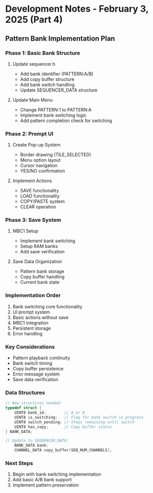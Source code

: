 # Development Notes - February 3, 2025 (Part 4)

## Pattern Bank Implementation Plan

### Phase 1: Basic Bank Structure
1. Update sequencer.h
   - Add bank identifier (PATTERN:A/B)
   - Add copy buffer structure
   - Add bank switch handling
   - Update SEQUENCER_DATA structure

2. Update Main Menu
   - Change PATTERN:1 to PATTERN:A
   - Implement bank switching logic
   - Add pattern completion check for switching

### Phase 2: Prompt UI
1. Create Pop-up System
   - Border drawing (TILE_SELECTED)
   - Menu option layout
   - Cursor navigation
   - YES/NO confirmation

2. Implement Actions
   - SAVE functionality
   - LOAD functionality
   - COPY/PASTE system
   - CLEAR operation

### Phase 3: Save System
1. MBC1 Setup
   - Implement bank switching
   - Setup RAM banks
   - Add save verification

2. Save Data Organization
   - Pattern bank storage
   - Copy buffer handling
   - Current bank state

### Implementation Order
1. Bank switching core functionality
2. UI prompt system
3. Basic actions without save
4. MBC1 integration
5. Persistent storage
6. Error handling

### Key Considerations
- Pattern playback continuity
- Bank switch timing
- Copy buffer persistence
- Error message system
- Save data verification

### Data Structures
```c
// New structures needed:
typedef struct {
    UINT8 bank_id;        // A or B
    UINT8 is_switching;   // Flag for bank switch in progress
    UINT8 switch_pending; // Steps remaining until switch
    UINT8 has_copy;       // Copy buffer status
} BANK_DATA;

// Update to SEQUENCER_DATA:
    BANK_DATA bank;
    CHANNEL_DATA copy_buffer[SEQ_NUM_CHANNELS];
```

### Next Steps
1. Begin with bank switching implementation
2. Add basic A/B bank support
3. Implement pattern preservation